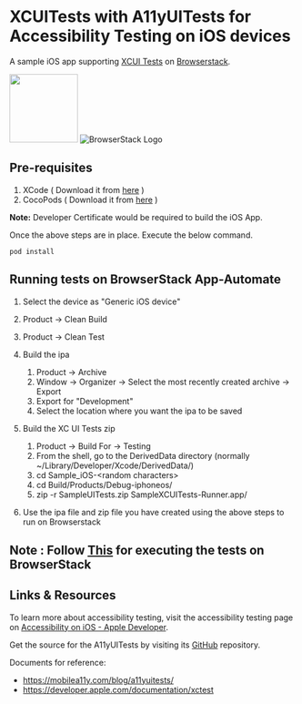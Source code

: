 # XCUITests with A11yUITests for Accessibility Testing on iOS devices

A sample iOS app supporting [XCUI Tests](https://developer.apple.com/library/content/documentation/DeveloperTools/Conceptual/testing_with_xcode/chapters/09-ui_testing.html) on [Browserstack](https://www.browserstack.com/).

<img src="https://cdn-images-1.medium.com/max/1600/1*Z0AH-kvjNsUKlcgjP01rmA.png" height="120" /> ![BrowserStack Logo](https://d98b8t1nnulk5.cloudfront.net/production/images/layout/logo-header.png?1469004780)

## Pre-requisites

1. XCode ( Download it from [here](https://developer.apple.com/xcode/resources/) )
2. CocoPods ( Download it from [here](https://guides.cocoapods.org/using/getting-started.html) )

<b>Note:</b> Developer Certificate would be required to build the iOS App.

Once the above steps are in place. Execute the below command.
```
pod install
```

## Running tests on BrowserStack App-Automate

1. Select the device as "Generic iOS device"
2. Product -> Clean Build
3. Product -> Clean Test
4. Build the ipa
	1. Product -> Archive
	2. Window -> Organizer -> Select the most recently created archive -> Export
	3. Export for "Development"
	4. Select the location where you want the ipa to be saved
5. Build the XC UI Tests zip
	1. Product -> Build For -> Testing
	2. From the shell, go to the DerivedData directory (normally ~/Library/Developer/Xcode/DerivedData/)
	3. cd Sample_iOS-&lt;random characters&gt;
	4. cd Build/Products/Debug-iphoneos/
	5. zip -r SampleUITests.zip SampleXCUITests-Runner.app/

6. Use the ipa file and zip file you have created using the above steps to run on Browserstack

## Note : Follow [This](https://www.browserstack.com/docs/app-automate/xcuitest/getting-started) for executing the tests on BrowserStack

## Links & Resources

To learn more about accessibility testing, visit the accessibility testing page on [Accessibility on iOS - Apple Developer](https://developer.apple.com/accessibility/ios/).

Get the source for the A11yUITests by visiting its [GitHub](https://github.com/rwapp/A11yUITests) repository.

Documents for reference: 
* https://mobilea11y.com/blog/a11yuitests/
* https://developer.apple.com/documentation/xctest


